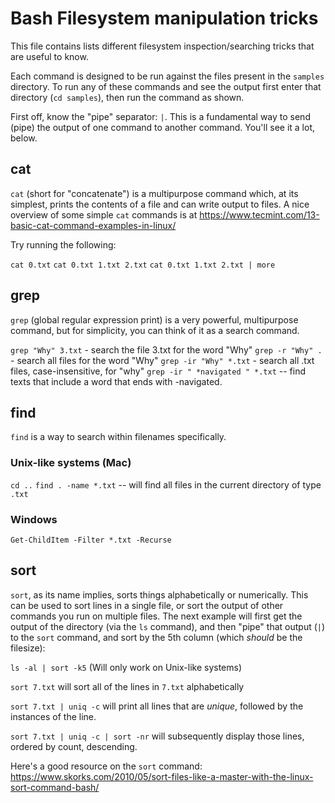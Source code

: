 # Bash Filesystem manipulation tricks

This file contains lists different filesystem inspection/searching tricks that are useful to know.

Each command is designed to be run against the files present in the `samples` directory. To run any of these commands and see the output first enter that directory (`cd samples`), then run the command as shown.

First off, know the "pipe" separator: `|`. This is a fundamental way to send (pipe) the output of one command to another command. You'll see it a lot, below.

## cat
`cat` (short for "concatenate") is a multipurpose command which, at its simplest, prints the contents of a file and can write output to files. A nice overview of some simple `cat` commands is at https://www.tecmint.com/13-basic-cat-command-examples-in-linux/

Try running the following:

`cat 0.txt`
`cat 0.txt 1.txt 2.txt`
`cat 0.txt 1.txt 2.txt | more`

## grep
`grep` (global regular expression print) is a very powerful, multipurpose command, but for simplicity, you can think of it as a search command.

`grep "Why" 3.txt` - search the file 3.txt for the word "Why"
`grep -r "Why" .` - search all files for the word "Why"
`grep -ir "Why" *.txt` - search all .txt files, case-insensitive, for "why"
`grep -ir " *navigated " *.txt` -- find texts that include a word that ends with -navigated.

## find
`find` is a way to search within filenames specifically.

### Unix-like systems (Mac)
`cd ..`
`find . -name *.txt` -- will find all files in the current directory of type `.txt`

### Windows
`Get-ChildItem -Filter *.txt -Recurse`

## sort
`sort`, as its name implies, sorts things alphabetically or numerically. This can be used to sort lines in a single file, or sort the output of other commands you run on multiple files. The next example will first get the output of the directory (via the `ls` command), and then "pipe" that output (`|`) to the `sort` command, and sort by the 5th column (which *should* be the filesize):

`ls -al | sort -k5` (Will only work on Unix-like systems)

`sort 7.txt` will sort all of the lines in `7.txt` alphabetically

`sort 7.txt | uniq -c` will print all lines that are *unique*, followed by the instances of the line.

`sort 7.txt | uniq -c | sort -nr` will subsequently display those lines, ordered by count, descending.

Here's a good resource on the `sort` command: https://www.skorks.com/2010/05/sort-files-like-a-master-with-the-linux-sort-command-bash/